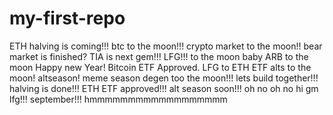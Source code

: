 # my-first-repo
ETH
halving is coming!!!
btc to the moon!!!
crypto market to the moon!!
bear market is finished?
TIA is next gem!!!
LFG!!!
to the moon baby
ARB to the moon
Happy new Year!
Bitcoin ETF Approved.
LFG to ETH ETF
alts to the moon!
altseason!
meme season
degen too the moon!!!
lets build together!!!
halving is done!!!
ETH ETF approved!!!
alt season soon!!!
oh no oh no
hi gm lfg!!!
september!!!
hmmmmmmmmmmmmmmmmmm
